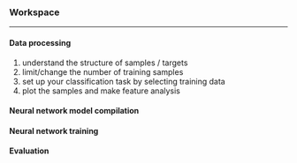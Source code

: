 ### Workspace
---

#### Data processing

1. understand the structure of samples / targets
2. limit/change the number of training samples
3. set up your classification task by selecting training data
4. plot the samples and make feature analysis

#### Neural network model compilation

#### Neural network training

#### Evaluation